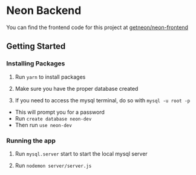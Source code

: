 # Neon Backend

You can find the frontend code for this project at [getneon/neon-frontend](https://github.com/getneon/neon-frontend)

## Getting Started

### Installing Packages

1. Run `yarn` to install packages

2. Make sure you have the proper database created

3. If you need to access the mysql terminal, do so with `mysql -u root -p`
  * This will prompt you for a password
  * Run `create database neon-dev`
  * Then run `use neon-dev`

### Running the app

1. Run `mysql.server` start to start the local mysql server

2. Run `nodemon server/server.js`

